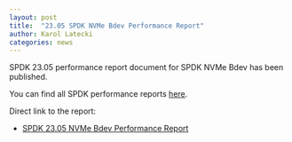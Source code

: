 ```yaml
---
layout: post
title:  "23.05 SPDK NVMe Bdev Performance Report"
author: Karol Latecki
categories: news
---
```


SPDK 23.05 performance report document for SPDK NVMe Bdev has been published.

You can find all SPDK performance reports [here](https://spdk.io/doc/performance_reports.html).

Direct link to the report:

- [SPDK 23.05 NVMe Bdev Performance Report](https://ci.spdk.io/download/performance-reports/SPDK_nvme_bdev_perf_report_2305.pdf)
